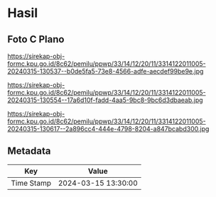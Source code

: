 # Hasil

## Foto C Plano

https://sirekap-obj-formc.kpu.go.id/8c62/pemilu/ppwp/33/14/12/20/11/3314122011005-20240315-130537--b0de5fa5-73e8-4566-adfe-aecdef99be9e.jpg

https://sirekap-obj-formc.kpu.go.id/8c62/pemilu/ppwp/33/14/12/20/11/3314122011005-20240315-130554--17a6d10f-fadd-4aa5-9bc8-9bc6d3dbaeab.jpg

https://sirekap-obj-formc.kpu.go.id/8c62/pemilu/ppwp/33/14/12/20/11/3314122011005-20240315-130617--2a896cc4-444e-4798-8204-a847bcabd300.jpg


## Metadata

| Key        | Value               |
| ---------- | ------------------- |
| Time Stamp | 2024-03-15 13:30:00 |



